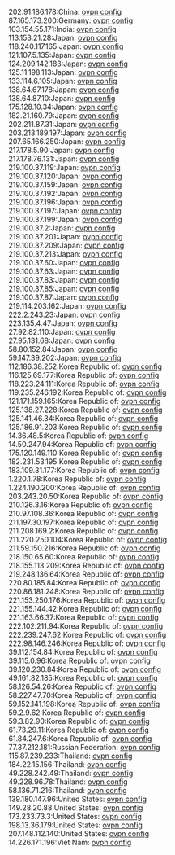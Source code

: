 202.91.186.178:China: [ovpn config](vpn/202_91_186_178.ovpn)  
87.165.173.200:Germany: [ovpn config](vpn/87_165_173_200.ovpn)  
103.154.55.171:India: [ovpn config](vpn/103_154_55_171.ovpn)  
113.153.21.28:Japan: [ovpn config](vpn/113_153_21_28.ovpn)  
118.240.117.165:Japan: [ovpn config](vpn/118_240_117_165.ovpn)  
121.107.5.135:Japan: [ovpn config](vpn/121_107_5_135.ovpn)  
124.209.142.183:Japan: [ovpn config](vpn/124_209_142_183.ovpn)  
125.11.198.113:Japan: [ovpn config](vpn/125_11_198_113.ovpn)  
133.114.6.105:Japan: [ovpn config](vpn/133_114_6_105.ovpn)  
138.64.67.178:Japan: [ovpn config](vpn/138_64_67_178.ovpn)  
138.64.87.10:Japan: [ovpn config](vpn/138_64_87_10.ovpn)  
175.128.10.34:Japan: [ovpn config](vpn/175_128_10_34.ovpn)  
182.21.160.79:Japan: [ovpn config](vpn/182_21_160_79.ovpn)  
202.211.87.31:Japan: [ovpn config](vpn/202_211_87_31.ovpn)  
203.213.189.197:Japan: [ovpn config](vpn/203_213_189_197.ovpn)  
207.65.166.250:Japan: [ovpn config](vpn/207_65_166_250.ovpn)  
217.178.5.90:Japan: [ovpn config](vpn/217_178_5_90.ovpn)  
217.178.76.131:Japan: [ovpn config](vpn/217_178_76_131.ovpn)  
219.100.37.119:Japan: [ovpn config](vpn/219_100_37_119.ovpn)  
219.100.37.120:Japan: [ovpn config](vpn/219_100_37_120.ovpn)  
219.100.37.159:Japan: [ovpn config](vpn/219_100_37_159.ovpn)  
219.100.37.192:Japan: [ovpn config](vpn/219_100_37_192.ovpn)  
219.100.37.196:Japan: [ovpn config](vpn/219_100_37_196.ovpn)  
219.100.37.197:Japan: [ovpn config](vpn/219_100_37_197.ovpn)  
219.100.37.199:Japan: [ovpn config](vpn/219_100_37_199.ovpn)  
219.100.37.2:Japan: [ovpn config](vpn/219_100_37_2.ovpn)  
219.100.37.201:Japan: [ovpn config](vpn/219_100_37_201.ovpn)  
219.100.37.209:Japan: [ovpn config](vpn/219_100_37_209.ovpn)  
219.100.37.213:Japan: [ovpn config](vpn/219_100_37_213.ovpn)  
219.100.37.60:Japan: [ovpn config](vpn/219_100_37_60.ovpn)  
219.100.37.63:Japan: [ovpn config](vpn/219_100_37_63.ovpn)  
219.100.37.83:Japan: [ovpn config](vpn/219_100_37_83.ovpn)  
219.100.37.85:Japan: [ovpn config](vpn/219_100_37_85.ovpn)  
219.100.37.87:Japan: [ovpn config](vpn/219_100_37_87.ovpn)  
219.114.203.162:Japan: [ovpn config](vpn/219_114_203_162.ovpn)  
222.2.243.23:Japan: [ovpn config](vpn/222_2_243_23.ovpn)  
223.135.4.47:Japan: [ovpn config](vpn/223_135_4_47.ovpn)  
27.92.82.110:Japan: [ovpn config](vpn/27_92_82_110.ovpn)  
27.95.131.68:Japan: [ovpn config](vpn/27_95_131_68.ovpn)  
58.80.152.84:Japan: [ovpn config](vpn/58_80_152_84.ovpn)  
59.147.39.202:Japan: [ovpn config](vpn/59_147_39_202.ovpn)  
112.186.38.252:Korea Republic of: [ovpn config](vpn/112_186_38_252.ovpn)  
116.125.69.177:Korea Republic of: [ovpn config](vpn/116_125_69_177.ovpn)  
118.223.24.111:Korea Republic of: [ovpn config](vpn/118_223_24_111.ovpn)  
119.235.246.192:Korea Republic of: [ovpn config](vpn/119_235_246_192.ovpn)  
121.171.159.165:Korea Republic of: [ovpn config](vpn/121_171_159_165.ovpn)  
125.138.27.228:Korea Republic of: [ovpn config](vpn/125_138_27_228.ovpn)  
125.141.46.34:Korea Republic of: [ovpn config](vpn/125_141_46_34.ovpn)  
125.186.91.203:Korea Republic of: [ovpn config](vpn/125_186_91_203.ovpn)  
14.36.48.5:Korea Republic of: [ovpn config](vpn/14_36_48_5.ovpn)  
14.50.247.94:Korea Republic of: [ovpn config](vpn/14_50_247_94.ovpn)  
175.120.149.110:Korea Republic of: [ovpn config](vpn/175_120_149_110.ovpn)  
182.231.53.195:Korea Republic of: [ovpn config](vpn/182_231_53_195.ovpn)  
183.109.31.177:Korea Republic of: [ovpn config](vpn/183_109_31_177.ovpn)  
1.220.1.78:Korea Republic of: [ovpn config](vpn/1_220_1_78.ovpn)  
1.224.190.200:Korea Republic of: [ovpn config](vpn/1_224_190_200.ovpn)  
203.243.20.50:Korea Republic of: [ovpn config](vpn/203_243_20_50.ovpn)  
210.126.3.16:Korea Republic of: [ovpn config](vpn/210_126_3_16.ovpn)  
210.97.108.36:Korea Republic of: [ovpn config](vpn/210_97_108_36.ovpn)  
211.197.30.197:Korea Republic of: [ovpn config](vpn/211_197_30_197.ovpn)  
211.208.169.2:Korea Republic of: [ovpn config](vpn/211_208_169_2.ovpn)  
211.220.250.104:Korea Republic of: [ovpn config](vpn/211_220_250_104.ovpn)  
211.59.150.216:Korea Republic of: [ovpn config](vpn/211_59_150_216.ovpn)  
218.150.65.60:Korea Republic of: [ovpn config](vpn/218_150_65_60.ovpn)  
218.155.113.209:Korea Republic of: [ovpn config](vpn/218_155_113_209.ovpn)  
219.248.136.64:Korea Republic of: [ovpn config](vpn/219_248_136_64.ovpn)  
220.80.185.84:Korea Republic of: [ovpn config](vpn/220_80_185_84.ovpn)  
220.86.181.248:Korea Republic of: [ovpn config](vpn/220_86_181_248.ovpn)  
221.153.250.176:Korea Republic of: [ovpn config](vpn/221_153_250_176.ovpn)  
221.155.144.42:Korea Republic of: [ovpn config](vpn/221_155_144_42.ovpn)  
221.163.66.37:Korea Republic of: [ovpn config](vpn/221_163_66_37.ovpn)  
222.102.211.94:Korea Republic of: [ovpn config](vpn/222_102_211_94.ovpn)  
222.239.247.62:Korea Republic of: [ovpn config](vpn/222_239_247_62.ovpn)  
222.98.146.246:Korea Republic of: [ovpn config](vpn/222_98_146_246.ovpn)  
39.112.154.84:Korea Republic of: [ovpn config](vpn/39_112_154_84.ovpn)  
39.115.0.96:Korea Republic of: [ovpn config](vpn/39_115_0_96.ovpn)  
39.120.230.84:Korea Republic of: [ovpn config](vpn/39_120_230_84.ovpn)  
49.161.82.185:Korea Republic of: [ovpn config](vpn/49_161_82_185.ovpn)  
58.126.54.26:Korea Republic of: [ovpn config](vpn/58_126_54_26.ovpn)  
58.227.47.70:Korea Republic of: [ovpn config](vpn/58_227_47_70.ovpn)  
59.152.141.198:Korea Republic of: [ovpn config](vpn/59_152_141_198.ovpn)  
59.2.9.62:Korea Republic of: [ovpn config](vpn/59_2_9_62.ovpn)  
59.3.82.90:Korea Republic of: [ovpn config](vpn/59_3_82_90.ovpn)  
61.73.29.11:Korea Republic of: [ovpn config](vpn/61_73_29_11.ovpn)  
61.84.247.6:Korea Republic of: [ovpn config](vpn/61_84_247_6.ovpn)  
77.37.212.181:Russian Federation: [ovpn config](vpn/77_37_212_181.ovpn)  
115.87.239.233:Thailand: [ovpn config](vpn/115_87_239_233.ovpn)  
184.22.15.156:Thailand: [ovpn config](vpn/184_22_15_156.ovpn)  
49.228.242.49:Thailand: [ovpn config](vpn/49_228_242_49.ovpn)  
49.228.96.78:Thailand: [ovpn config](vpn/49_228_96_78.ovpn)  
58.136.71.216:Thailand: [ovpn config](vpn/58_136_71_216.ovpn)  
139.180.147.96:United States: [ovpn config](vpn/139_180_147_96.ovpn)  
149.28.20.88:United States: [ovpn config](vpn/149_28_20_88.ovpn)  
173.233.73.3:United States: [ovpn config](vpn/173_233_73_3.ovpn)  
198.13.36.179:United States: [ovpn config](vpn/198_13_36_179.ovpn)  
207.148.112.140:United States: [ovpn config](vpn/207_148_112_140.ovpn)  
14.226.171.196:Viet Nam: [ovpn config](vpn/14_226_171_196.ovpn)  
